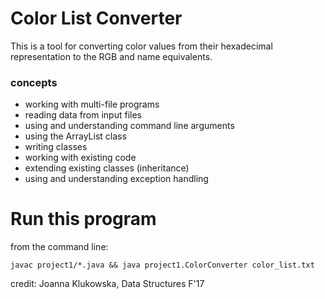 # Color List Converter
 This is a tool for converting color values from their hexadecimal representation to the RGB and name equivalents.

### concepts
* working with multi-file programs
* reading data from input files
* using and understanding command line arguments
* using the ArrayList class
* writing classes
* working with existing code
* extending existing classes (inheritance)
* using and understanding exception handling

# Run this program
from the command line:
```
javac project1/*.java && java project1.ColorConverter color_list.txt
```

credit: Joanna Klukowska, Data Structures F'17